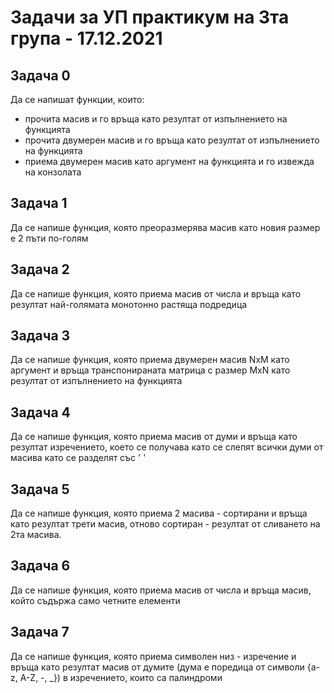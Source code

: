 # Задачи за УП практикум на 3та група - 17.12.2021

## Задача 0
Да се напишат функции, които:
* прочита масив и го връща като резултат от изпълнението на функцията
* прочита двумерен масив и го връща като резултат от изпълнението на функцията
* приема двумерен масив като аргумент на функцията и го извежда на конзолата

## Задача 1
Да се напише функция, която преоразмерява масив като новия размер е 2 пъти по-голям

## Задача 2
Да се напише функция, която приема масив от числа и връща като резултат най-голямата монотонно растяща подредица

## Задача 3
Да се напише функция, която приема двумерен масив NxM като аргумент и връща транспонираната матрица с размер MxN като резултат от изпълнението на функцията

## Задача 4
Да се напише функция, която приема масив от думи и връща като резултат изречението, което се получава като се слепят всички думи от масива като се разделят със ' '

## Задача 5
Да се напише функция, която приема 2 масива - сортирани и връща като резултат трети масив, отново сортиран - резултат от сливането на 2та масива.

## Задача 6
Да се напише функция, която приема масив от числа и връща масив, който съдържа само четните елементи

## Задача 7
Да се напише функция, която приема символен низ - изречение и връща като резултат масив от думите (дума е поредица от символи {a-z, A-Z, -, _}) в изречението, които са палиндроми